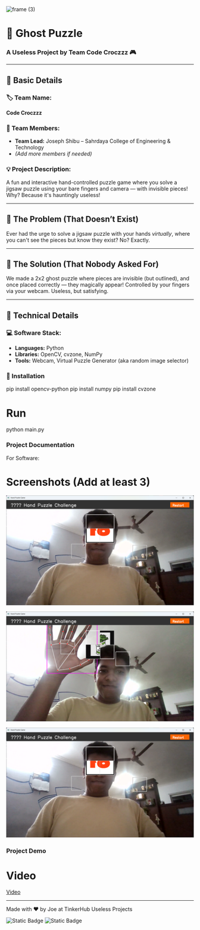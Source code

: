 <img width="3188" height="1202" alt="frame (3)" src="https://github.com/user-attachments/assets/517ad8e9-ad22-457d-9538-a9e62d137cd7" />

# 👻 Ghost Puzzle  
### A Useless Project by Team Code Croczzz 🎮

---

## 🚀 Basic Details

### 🏷️ Team Name:
**Code Croczzz**

### 👥 Team Members:
- **Team Lead:** Joseph Shibu – Sahrdaya College of Engineering & Technology  
- *(Add more members if needed)*

### 💡 Project Description:
A fun and interactive hand-controlled puzzle game where you solve a jigsaw puzzle using your bare fingers and camera — with invisible pieces! Why? Because it's hauntingly useless!

---

## 🤯 The Problem (That Doesn’t Exist)
Ever had the urge to solve a jigsaw puzzle with your hands *virtually*, where you can't see the pieces but know they exist? No? Exactly.

---

## 🤷 The Solution (That Nobody Asked For)
We made a 2x2 ghost puzzle where pieces are invisible (but outlined), and once placed correctly — they magically appear! Controlled by your fingers via your webcam. Useless, but satisfying.

---

## 🔧 Technical Details

### 💻 Software Stack:
- **Languages:** Python  
- **Libraries:** OpenCV, cvzone, NumPy  
- **Tools:** Webcam, Virtual Puzzle Generator (aka random image selector)

### 💾 Installation
pip install opencv-python
pip install numpy
pip install cvzone


# Run
python main.py


### Project Documentation
For Software:

# Screenshots (Add at least 3)
![Screenshot1](https://github.com/SharkSpidy/useless2_project/blob/main/Screenshot%202025-08-02%20221343.png)

![Screenshot2](https://github.com/SharkSpidy/useless2_project/blob/main/Screenshot%202025-08-02%20220329.png)

![Screenshot3](https://github.com/SharkSpidy/useless2_project/blob/main/Screenshot%202025-08-02%20221343.png)

### Project Demo
# Video
[Video]()

---
Made with ❤️ by Joe at TinkerHub Useless Projects 

![Static Badge](https://img.shields.io/badge/TinkerHub-24?color=%23000000&link=https%3A%2F%2Fwww.tinkerhub.org%2F)
![Static Badge](https://img.shields.io/badge/UselessProjects--25-25?link=https%3A%2F%2Fwww.tinkerhub.org%2Fevents%2FQ2Q1TQKX6Q%2FUseless%2520Projects)


